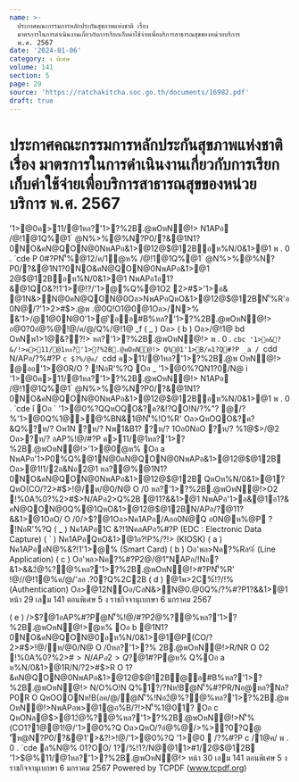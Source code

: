 ```yaml
---
name: >-
  ประกาศคณะกรรมการหลักประกันสุขภาพแห่งชาติ เรื่อง 
  มาตรการในการดำเนินงานเกี่ยวกับการเรียกเก็บค่าใช้จ่ายเพื่อบริการสาธารณสุขของหน่วยบริการ
  พ.ศ. 2567
date: '2024-01-06'
category: ง พิเศษ
volume: 141
section: 5
page: 29
source: 'https://ratchakitcha.soc.go.th/documents/16982.pdf'
draft: true
---
```


# ประกาศคณะกรรมการหลักประกันสุขภาพแห่งชาติ เรื่อง  มาตรการในการดำเนินงานเกี่ยวกับการเรียกเก็บค่าใช้จ่ายเพื่อบริการสาธารณสุขของหน่วยบริการ พ.ศ. 2567

'1>@0ค>11/@1หล?'1>?%2B.@พOหN@!> N1APอ /@!1@1Q%@1 ํ @N%>%@%N?P0/?&@1N1?0NO&คN@QON@0NพAPอ&1>@12@$@12Bอห%N/0&1>@1 พ . 0 . `cde P 0#?PN'็%@12/ค/1ํ@ห% /@!1@1Q%@1 ํ @N%>%@%N?P0/?&@1N1?0NO&คN@QON@0NพAPอ&1>@1 2@$@12Bอห%N/0&1>@1 NพAPอ1อ1?&@1QO&?!1'1>ํ@!?/'1>@%Q%@1O2 2>#$>'1>อ& @1N&>N@0คN@QON@0Oล>NพAPอQหO&1>@12@$@12BN'็%R'อ0N@/?'1>2>#$>.@พ .@0Q!O1@0@1Oล>/N>% &'1>/@1@0N@0'1>ํ@'ีออ#B%หล?'1>?%2B.@พOหN@!> อ@0?0อํ@%@!@/ค/@/Q%/@!1@ _f ( _ ) Oล> ( b ) Oล>/@!1@ bd OหNพ1>1@&??!> หล?'1>?%2B.@พOหN@!> พ . 0 . `cbc '1>อ&?&/!>ค>11/@1หล?'1>?%2B.@พOหN@!> Q%@1'1>B/ค1?Q#?P _a / `cdd N/APอ/?%#?P `c $?%/@ค/ `cdd ค>11/@1หล?'1>?%2B.@พ OหN@!> @ออ'1>@0R/O ? !NอR'%?Q Oอ _ '1>@0%?QN1?0/N@ ì '1>@0ค>11/@1หล?'1>?%2B.@พOหN@!> N1APอ /@!1@1Q%@1 ํ @N%>%@%N?P0/?&@1N1?0NO&คN@QON@0NพAPอ&1>@12@$@12Bอห%N/0&1>@1 พ . 0 . `cde î Oอ ` '1>@0%?QQหOQO&?ค?&!?QO!N/?%"? @/?%'1>@0Q%1@>@%BN&1@N'็%!O%R' Oล>QหOQO&?ค?&Q%?ห/? Oพ1N ?ห/? Nพ1&B1? ?ห/? 1Oอ0NอO ?ห/? %1@$>/@2 Oล>?ห/? อAP%!@/#?P ค>11/@1หล?'1>?%2B.@พOหN@!>'1>@0ํ@ห% Oอ a NพAPอ'1>P0%์Q%@1N@0คN@QON@0NพAPอ&1>@12@$@12B Oล>@1!1/2อ&Nอ2@1 หล?@%@1N1?0NO&คN@QON@0NพAPอ&1>@12@$@12B QหOห%N/0&1>@1? QหO(CO/?2>#$>!@/ห/@0/N@ O /0 หล?'1>?%2B.@พOหN@!>O2 !%0A%0?%2>#$>N/APอ2>Q%2B @11?&&1>@1 NพAPอ'1>อ&@1อ1?& คN@QON@0Q%@1QหO&1>@12@$@12BN/APอ/?@11?&&1>@1OลO/ O /0/>$?@1Oล>Nค1APอ/Aออ0N@Q อ0N@ห%@P ? !NอR'%?Q ( _ ) Nค1APอ1C &?!1NคลAPอ%#?P (EDC : Electronic Data Capture) ( ` ) Nค1APอQหO&1>@1อ?!P%/?!> (KIOSK) ( a ) Nค1APออN@%&?!1'1>@% (Smart Card) ( b ) Oอ'พล>Nค?%Rล%์ (Line Application) ( c ) Oอ'พล>Nค?%#?P2@/@1"NAPอ/!Nอ?&1>&&2ํ@%?@%หล?'1>?%2B.@พOหN@!>#?PN'็%R' !@//@!1@%ค/@/'ลอ .?0?Q%2C2B ( d ) @1พ>2C%์!?/!% (Authentication) Oล>@12NOอ/CลN&>N@0.@0Q%/?%#?P1?&&1>@1 หน้า 29 เลม 141 ตอนพิเศษ 5 ง ราชกิจจานุเบกษา 6 มกราคม 2567

( e ) />$?@1อAP%#?Pํ@N'็%!@/#?P2ํ@%?@%หล?'1>?%2B.@พOหN@!>ํ@ห% Oอ b @1N1?0NO&คN@QON@0อห%N/0&1>@1@P(CO/?2>#$>!@/ห/@0/N@ O /0หล?'1>?% 2B.@พOหN@!>R/NR O O2 !%0A%0?%2>#$>N/APอ2>Q%2B @11?&&1>@1!@//>$?@1#?Pํ@ห% Q%Oอ a ห%N/0&1>@1R/N/?2>#$>R O 1?&คN@QON@0NพAPอ&1>@12@$@12B@อ#B%หล?'1>?%2B.@พOหN@!> N/O%O!N Q%1?/?Nห!Bํ@N'็%#?PR/Nอ@หล?Nล?P0R O QหOOONห!B(ลค/@/ํ@N'็%!Nอ2ํ@%?@%หล?'1>?%2B.@พ OหN@!>NพAPอพ>@1@อ%B/?!>N'็%1@01? Oอ c QหONล@$>@12ํ@%?@%หล?'1>?%2B.@พOหN@!>N'็%(CO1?1@@1!@/'1>@0%?Q Oล>QหO/?อํ@%@/>%>?0?Q@ 'ัห@N?P0/?&@1'>&?!>!@/'1>@0%?Q '1>@0  /?%#?P c /1@ค/ พ . 0 . `cde ล%N@% 01?OO/ 1?/%!1?/N@@11>#1/2@$@12B '1>$@%11/@1หล?'1>?%2B.@พOหN@!> หน้า 30 เลม 141 ตอนพิเศษ 5 ง ราชกิจจานุเบกษา 6 มกราคม 2567 Powered by TCPDF (www.tcpdf.org)
